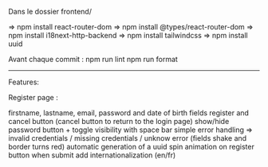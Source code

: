 Dans le dossier frontend/

=> npm install react-router-dom
=> npm install @types/react-router-dom
=> npm install i18next-http-backend
=> npm install tailwindcss
=> npm install uuid


Avant chaque commit :
npm run lint
npm run format

--------------------------------------------------

Features:

Register page :

firstname, lastname, email, password and date of birth fields
register and cancel button (cancel button to return to the login page)
show/hide password button + toggle visibility with space bar
simple error handling => invalid credentials / missing credentials / unknow error (fields shake and border turns red)
automatic generation of a uuid
spin animation on register button when submit
add internationalization (en/fr)

